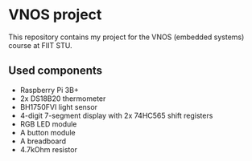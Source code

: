 # VNOS project

This repository contains my project for the VNOS (embedded systems) course at FIIT STU.

## Used components

* Raspberry Pi 3B+
* 2x DS18B20 thermometer
* BH1750FVI light sensor
* 4-digit 7-segment display with 2x 74HC565 shift registers
* RGB LED module
* A button module
* A breadboard
* 4.7kOhm resistor
